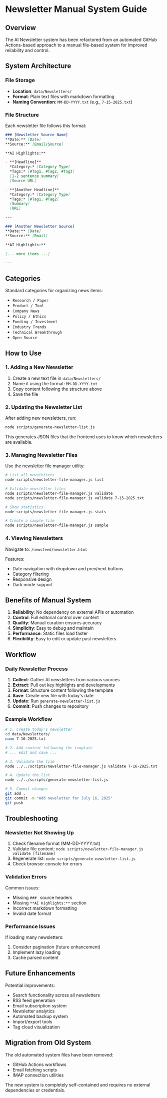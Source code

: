 # Newsletter Manual System Guide

## Overview

The AI Newsletter system has been refactored from an automated GitHub Actions-based approach to a manual file-based system for improved reliability and control.

## System Architecture

### File Storage
- **Location**: `data/Newsletters/`
- **Format**: Plain text files with markdown formatting
- **Naming Convention**: `MM-DD-YYYY.txt` (e.g., `7-15-2025.txt`)

### File Structure

Each newsletter file follows this format:

```markdown
### [Newsletter Source Name]
**Date:** [Date]  
**Source:** [Email/Source]  

**AI Highlights:**

- **[Headline]**  
  *Category:* [Category Type]  
  *Tags:* [#Tag1, #Tag2, #Tag3]  
  [1-2 sentence summary]  
  [Source URL]

- **[Another Headline]**  
  *Category:* [Category Type]  
  *Tags:* [#Tag1, #Tag2]  
  [Summary]  
  [URL]

---

### [Another Newsletter Source]
**Date:** [Date]  
**Source:** [Email]  

**AI Highlights:**

[... more items ...]

---
```

## Categories

Standard categories for organizing news items:
- `Research / Paper`
- `Product / Tool`
- `Company News`
- `Policy / Ethics`
- `Funding / Investment`
- `Industry Trends`
- `Technical Breakthrough`
- `Open Source`

## How to Use

### 1. Adding a New Newsletter

1. Create a new text file in `data/Newsletters/`
2. Name it using the format: `MM-DD-YYYY.txt`
3. Copy content following the structure above
4. Save the file

### 2. Updating the Newsletter List

After adding new newsletters, run:

```bash
node scripts/generate-newsletter-list.js
```

This generates JSON files that the frontend uses to know which newsletters are available.

### 3. Managing Newsletter Files

Use the newsletter file manager utility:

```bash
# List all newsletters
node scripts/newsletter-file-manager.js list

# Validate newsletter files
node scripts/newsletter-file-manager.js validate
node scripts/newsletter-file-manager.js validate 7-15-2025.txt

# Show statistics
node scripts/newsletter-file-manager.js stats

# Create a sample file
node scripts/newsletter-file-manager.js sample
```

### 4. Viewing Newsletters

Navigate to: `/newsfeed/newsletter.html`

Features:
- Date navigation with dropdown and prev/next buttons
- Category filtering
- Responsive design
- Dark mode support

## Benefits of Manual System

1. **Reliability**: No dependency on external APIs or automation
2. **Control**: Full editorial control over content
3. **Quality**: Manual curation ensures accuracy
4. **Simplicity**: Easy to debug and maintain
5. **Performance**: Static files load faster
6. **Flexibility**: Easy to edit or update past newsletters

## Workflow

### Daily Newsletter Process

1. **Collect**: Gather AI newsletters from various sources
2. **Extract**: Pull out key highlights and developments
3. **Format**: Structure content following the template
4. **Save**: Create new file with today's date
5. **Update**: Run `generate-newsletter-list.js`
6. **Commit**: Push changes to repository

### Example Workflow

```bash
# 1. Create today's newsletter
cd data/Newsletters/
nano 7-16-2025.txt

# 2. Add content following the template
# ... edit and save ...

# 3. Validate the file
node ../../scripts/newsletter-file-manager.js validate 7-16-2025.txt

# 4. Update the list
node ../../scripts/generate-newsletter-list.js

# 5. Commit changes
git add .
git commit -m "Add newsletter for July 16, 2025"
git push
```

## Troubleshooting

### Newsletter Not Showing Up

1. Check filename format (MM-DD-YYYY.txt)
2. Validate file content: `node scripts/newsletter-file-manager.js validate [filename]`
3. Regenerate list: `node scripts/generate-newsletter-list.js`
4. Check browser console for errors

### Validation Errors

Common issues:
- Missing `### ` source headers
- Missing `**AI Highlights:**` section
- Incorrect markdown formatting
- Invalid date format

### Performance Issues

If loading many newsletters:
1. Consider pagination (future enhancement)
2. Implement lazy loading
3. Cache parsed content

## Future Enhancements

Potential improvements:
- Search functionality across all newsletters
- RSS feed generation
- Email subscription system
- Newsletter analytics
- Automated backup system
- Import/export tools
- Tag cloud visualization

## Migration from Old System

The old automated system files have been removed:
- GitHub Actions workflows
- Email fetching scripts
- IMAP connection utilities

The new system is completely self-contained and requires no external dependencies or credentials.